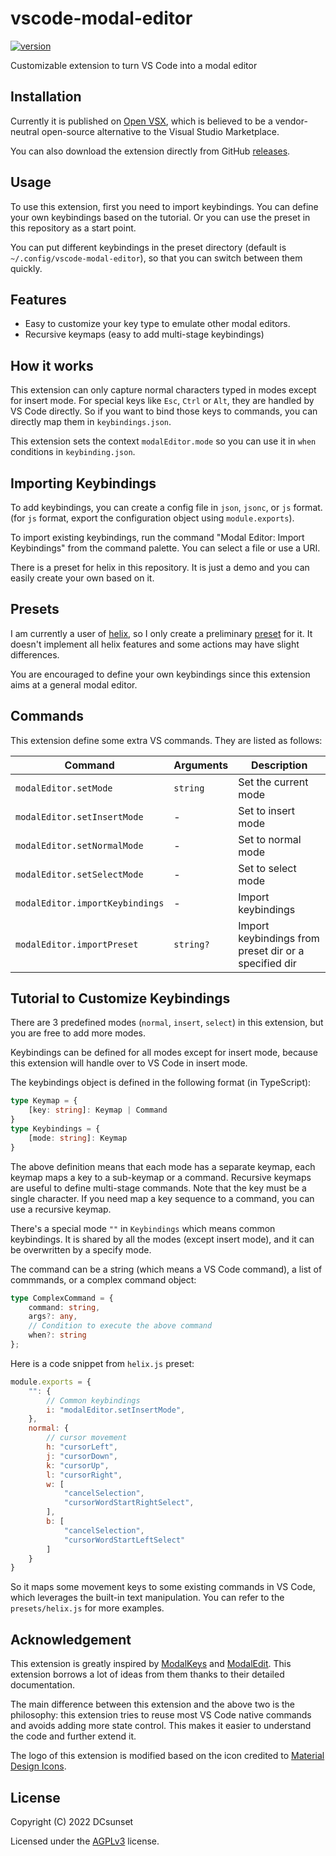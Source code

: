 # vscode-modal-editor

[![version](https://badgen.net/open-vsx/version/DCsunset/vscode-modal-editor)](https://open-vsx.org/extension/DCsunset/vscode-modal-editor)

Customizable extension to turn VS Code into a modal editor

## Installation

Currently it is published on [Open VSX](https://open-vsx.org/extension/DCsunset/vscode-modal-editor),
which is believed to be a vendor-neutral
open-source alternative to the Visual Studio Marketplace.

You can also download the extension directly from GitHub [releases](https://github.com/DCsunset/vscode-modal-editor/releases).

## Usage

To use this extension, first you need to import keybindings.
You can define your own keybindings based on the tutorial.
Or you can use the preset in this repository as a start point.

You can put different keybindings in the preset directory (default is `~/.config/vscode-modal-editor`),
so that you can switch between them quickly.


## Features

* Easy to customize your key type to emulate other modal editors.
* Recursive keymaps (easy to add multi-stage keybindings)


## How it works

This extension can only capture normal characters typed in modes except for insert mode.
For special keys like `Esc`, `Ctrl` or `Alt`, they are handled by VS Code directly.
So if you want to bind those keys to commands,
you can directly map them in `keybindings.json`.

This extension sets the context `modalEditor.mode`
so you can use it in `when` conditions in `keybinding.json`.

## Importing Keybindings

To add keybindings, you can create a config file in `json`, `jsonc`, or `js` format.
(for `js` format, export the configuration object using `module.exports`).

To import existing keybindings, run the command "Modal Editor: Import Keybindings" from the command palette.
You can select a file or use a URI.

There is a preset for helix in this repository.
It is just a demo and you can easily create your own based on it.


## Presets

I am currently a user of [helix](https://github.com/helix-editor/helix),
so I only create a preliminary [preset](./presets/helix.js) for it.
It doesn't implement all helix features and some actions may have slight differences.

You are encouraged to define your own keybindings
since this extension aims at a general modal editor.


## Commands

This extension define some extra VS commands.
They are listed as follows:

| Command | Arguments | Description |
| - | - | - |
| `modalEditor.setMode` | `string` | Set the current mode |
| `modalEditor.setInsertMode` | - | Set to insert mode |
| `modalEditor.setNormalMode` | - | Set to normal mode |
| `modalEditor.setSelectMode` | - |	 Set to select mode |
| `modalEditor.importKeybindings` | - | Import keybindings |
| `modalEditor.importPreset` | `string?` | Import keybindings from preset dir or a specified dir |

## Tutorial to Customize Keybindings

There are 3 predefined modes (`normal`, `insert`, `select`) in this extension,
but you are free to add more modes.

Keybindings can be defined for all modes except for insert mode,
because this extension will handle over to VS Code in insert mode.

The keybindings object is defined in the following format (in TypeScript):

```ts
type Keymap = {
	[key: string]: Keymap | Command
}
type Keybindings = {
	[mode: string]: Keymap
}
```

The above definition means that each mode has a separate keymap,
each keymap maps a key to a sub-keymap or a command.
Recursive keymaps are useful to define multi-stage commands.
Note that the key must be a single character.
If you need map a key sequence to a command, you can use a recursive keymap.

There's a special mode `""` in `Keybindings` which means common keybindings.
It is shared by all the modes (except insert mode),
and it can be overwritten by a specify mode.

The command can be a string (which means a VS Code command),
a list of commmands,
or a complex command object:

```ts
type ComplexCommand = {
	command: string,
	args?: any,
	// Condition to execute the above command
	when?: string
};
```


Here is a code snippet from `helix.js` preset:

```js
module.exports = {
	"": {
		// Common keybindings
		i: "modalEditor.setInsertMode",
	},
	normal: {
		// cursor movement
		h: "cursorLeft",
		j: "cursorDown",
		k: "cursorUp",
		l: "cursorRight",
		w: [
			"cancelSelection",
			"cursorWordStartRightSelect",
		],
		b: [
			"cancelSelection",
			"cursorWordStartLeftSelect"
		]
	}
}
```

So it maps some movement keys to some existing commands in VS Code,
which leverages the built-in text manipulation.
You can refer to the `presets/helix.js` for more examples.


## Acknowledgement

This extension is greatly inspired by
[ModalKeys](https://github.com/haberdashPI/vscode-modal-keys)
and
[ModalEdit](https://github.com/johtela/vscode-modaledit).
This extension borrows a lot of ideas from them
thanks to their detailed documentation.

The main difference between this extension and the above two is the philosophy:
this extension tries to reuse most VS Code native commands
and avoids adding more state control.
This makes it easier to understand the code and further extend it.

The logo of this extension is modified based on the icon credited to
[Material Design Icons](https://materialdesignicons.com/).


## License

Copyright (C) 2022 DCsunset

Licensed under the [AGPLv3](LICENSE) license.

